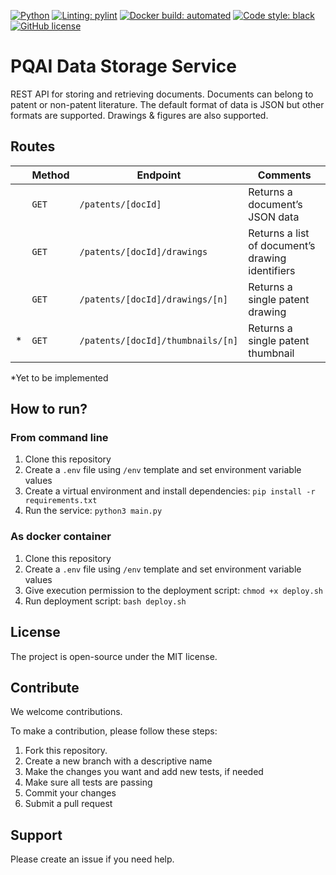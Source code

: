 [![Python](https://img.shields.io/badge/python-v3.8-blue)](https://www.python.org/)
[![Linting: pylint](https://img.shields.io/badge/linting-pylint-yellowgreen)](https://github.com/PyCQA/pylint)
[![Docker build: automated](https://img.shields.io/badge/docker%20build-automated-066da5)](https://www.docker.com/)
[![Code style: black](https://img.shields.io/badge/code%20style-black-000000.svg)](https://github.com/psf/black)
[![GitHub license](https://img.shields.io/github/license/pqaidevteam/pqai?style=plastic)](https://github.com/pqaidevteam/pqai/blob/master/LICENSE)

# PQAI Data Storage Service

REST API for storing and retrieving documents. Documents can belong to patent or non-patent literature. The default format of data is JSON but other formats are supported. Drawings & figures are also supported.

## Routes

|      | Method   | Endpoint                          | Comments                                         |
| ---- | -------- | --------------------------------- | ------------------------------------------------ |
|      | `GET`    | `/patents/[docId]`                | Returns a document’s JSON data                   |
|      | `GET`    | `/patents/[docId]/drawings`       | Returns a list of document’s drawing identifiers |
|      | `GET`    | `/patents/[docId]/drawings/[n]`   | Returns a single patent drawing                  |
| *    | `GET`    | `/patents/[docId]/thumbnails/[n]` | Returns a single patent thumbnail                |

*Yet to be implemented

## How to run?

### From command line

1. Clone this repository
2. Create a `.env` file using `/env` template and set environment variable values
3. Create a virtual environment and install dependencies: `pip install -r requirements.txt`
4. Run the service: `python3 main.py`

### As docker container

1. Clone this repository
1. Create a `.env` file using `/env` template and set environment variable values
1. Give execution permission to the deployment script: `chmod +x deploy.sh`
1. Run deployment script: `bash deploy.sh`


## License

The project is open-source under the MIT license.

## Contribute

We welcome contributions.

To make a contribution, please follow these steps:

1. Fork this repository.
2. Create a new branch with a descriptive name
3. Make the changes you want and add new tests, if needed
4. Make sure all tests are passing
5. Commit your changes
6. Submit a pull request

## Support

Please create an issue if you need help.
